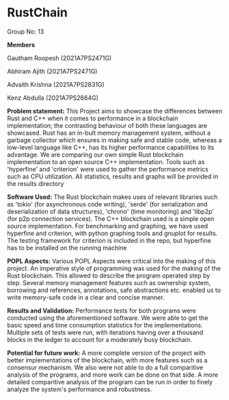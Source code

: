 # RustChain
Group No: 13

**Members**

Gautham Roopesh (2021A7PS2471G)

Abhiram Ajith (2021A7PS2471G)

Advaith Krishna (2021A7PS2831G)

Kenz Abdulla (2021A7PS2664G)

**Problem statement:**
This Project aims to showcase the differences between Rust and C++ when it comes to performance in a blockchain implementation; the contrasting behaviour of both these languages are showcased. Rust has an in-bult memory management system, without a garbage collector which ensures in making safe and stable code, whereas a low-level language like C++, has its higher performance capabilities to its advantage. We are comparing our own simple Rust blockchain implementation to an open source C++ implementation. Tools such as 'hyperfine' and 'criterion' were used to gather the performance metrics such as CPU utilization. All statistics, results and graphs will be provided in the results directory

**Software Used:**
The Rust blockchain makes uses of relevant libraries such as 'tokio' (for asynchronous code writing), 'serde' (for serialization and deserialization of data structures), 'chrono' (time monitoring) and 'libp2p' (for p2p connection services). The C++ blockchain used is a simple open source implementation. For benchmarking and graphing, we have used hyperfine and criterion, with python graphing tools and gnuplot for results. The testing framework for criterion is included in the repo, but hyperfine has to be installed on the running machine

**POPL Aspects:**
Various POPL Aspects were critical into the making of this project. An imperative style of programming was used for the making of the Rust blockchain. This allowed to describe the program operated step by step. Several memory management features such as ownership system, borrowing and references, annotations, safe abstractions etc. enabled us to write memory-safe code in a clear and concise manner. 

**Results and Validation:**
Performance tests for both programs were conducted using the aforementioned software. We were able to get the basic speed and time consumption statistics for the implementations. Multiple sets of tests were run, with iterations having over a thousand blocks in the ledger to account for a moderately busy blockchain. 

**Potential for future work:**
A more complete version of the project with better implementations of the blockchain, with more features such as a consensur mechanism. We also were not able to do a full comparitive analysis of the programs, and more work can be done on that side. A more detailed comparitive analysis of the program can be run in order to finely analyze the system's performance and robustness. 
